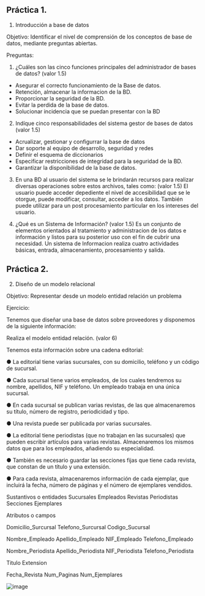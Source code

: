 ## Práctica 1.

1. Introducción a base de datos

Objetivo: Identificar el nivel de comprensión de los conceptos de base de datos,
mediante preguntas abiertas.
 
Preguntas:

1. ¿Cuáles son las cinco funciones principales del administrador de bases de datos?
(valor 1.5)
- Asegurar el correcto funcionamiento de la Base de datos.
- Retención, almacenar la informacion de la BD.
- Proporcionar la seguridad de la BD.
- Evitar la perdida de la base de datos.
- Solucionar incidencia que se puedan presentar con la BD


2. Indíque cinco responsabilidades del sistema gestor de bases de datos (valor 1.5)
- Acrualizar, gestionar y configurrar la base de datos
- Dar soporte al equipo de desarrollo, seguridad y redes
- Definir el esquema de diccionarios
- Especificar restricciones de integridad para la seguridad de la BD.
- Garantizar la disponibilidad de la base de datos.


3. En una BD al usuario del sistema se le brindarán recursos para realizar diversas
operaciones sobre estos archivos, tales como: (valor 1.5)
 El usuario puede acceder depediente el nivel de accesibilidad que se le otorgue, puede modificar, consultar, acceder a los datos. También puede utilizar para un post procesamiento particular en los intereses del usuario.


4. ¿Qué es un Sistema de Información? (valor 1.5)
Es un conjunto de elementos orientados  al tratamiento y administracion de los datos e información y listos para su posterior uso con el fin de cubrir una necesidad. Un sistema de Informacion realiza cuatro actividades básicas, entrada, almacenamiento, procesamiento y salida.
## Práctica 2.

2. Diseño de un modelo relacional

Objetivo: Representar desde un modelo entidad relación un problema


Ejercicio:

Tenemos que diseñar una base de datos sobre proveedores y disponemos de la siguiente
información:

Realiza el modelo entidad relación. (valor 6)

Tenemos esta información sobre una cadena editorial:

● La editorial tiene varias sucursales, con su domicilio, teléfono y un código de
sucursal.

● Cada sucursal tiene varios empleados, de los cuales tendremos su nombre,
apellidos, NIF y teléfono. Un empleado trabaja en una única sucursal.

● En cada sucursal se publican varias revistas, de las que almacenaremos su título,
número de registro, periodicidad y tipo.

● Una revista puede ser publicada por varias sucursales.

● La editorial tiene periodistas (que no trabajan en las sucursales) que pueden
escribir artículos para varias revistas. Almacenaremos los mismos datos que para
los empleados, añadiendo su especialidad.

● También es necesario guardar las secciones fijas que tiene cada revista, que
constan de un título y una extensión.

● Para cada revista, almacenaremos información de cada ejemplar, que incluirá la
fecha, número de páginas y el número de ejemplares vendidos.


Sustantivos o entidades 
Sucursales
Empleados
Revistas
Periodistas
Secciones
Ejemplares

Atributos o campos

Domicilio_Surcursal
Telefono_Surcursal
Codigo_Sucursal

Nombre_Empleado
Apellido_Empleado
NIF_Empleado
Telefono_Empleado

Nombre_Periodista
Apellido_Periodista
NIF_Periodista
Telefono_Periodista

Titulo
Extension

Fecha_Revista
Num_Paginas
Num_Ejemplares

![image](https://user-images.githubusercontent.com/34118685/169565209-1f6534db-2c86-4f27-b767-b86fbe132350.png)






